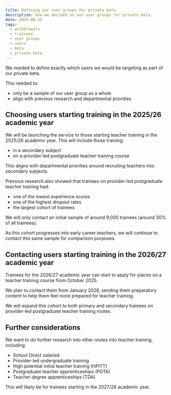 ```yaml
---
title: Defining our user groups for private beta
description: How we decided on our user groups for private beta.
date: 2025-06-25
tags:
  - withdrawals
  - trainees
  - user groups
  - users
  - beta
  - private beta
---
```


We needed to define exactly which users we would be targeting as part of our private beta.

This needed to:
- only be a sample of our user group as a whole
- align with previous research and departmental priorities

## Choosing users starting training in the 2025/26 academic year

We will be launching the service to those starting teacher training in the 2025/26 academic year. This will include those training:

- in a secondary subject
- on a provider-led postgraduate teacher training course

This aligns with departmental priorities around recruiting teachers into secondary subjects.

Previous research also showed that trainees on provider-led postgraduate teacher training had:
- one of the lowest experience scores
- one of the highest dropout rates
- the largest cohort of trainees

We will only contact an initial sample of around 9,000 trainees (around 30% of all trainees).

As this cohort progresses into early career teachers, we will continue to contact this same sample for comparison purposes.

## Contacting users starting training in the 2026/27 academic year

Trainees for the 2026/27 academic year can start to apply for places on a teacher training course from October 2025.

We plan to contact them from January 2026, sending them preparatory content to help them feel more prepared for teacher training.

We will expand this cohort to both primary and secondary trainees on provider-led postgraduate teacher training routes.

## Further considerations

We want to do further research into other routes into teacher training, including:

- School Direct salaried
- Provider-led undergraduate training
- High potential initial teacher training (HPITT)
- Postgraduate teacher apprenticeships (PGTA)
- Teacher degree apprenticeships (TDA)

This will likely be for trainees starting in the 2027/28 academic year.
